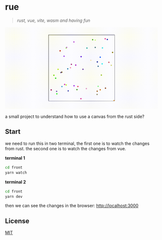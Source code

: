 # rue

> *rust, vue, vite, wasm and having fun*

<a href="https://github.com/monsieurbadia/rue"><img src="./misc/rue-canvas-preview.gif"></a>

a small project to understand how to use a canvas from the rust side?

## Start

we need to run this in two terminal, the first one is to watch the changes from rust. the second one is to watch the changes from vue.

**terminal 1**

```sh
cd front
yarn watch
```

**terminal 2**

```sh
cd front
yarn dev
```

then we can see the changes in the browser: [http://localhost:3000](http://localhost:3000)

## License

[MIT](./LICENSE)
